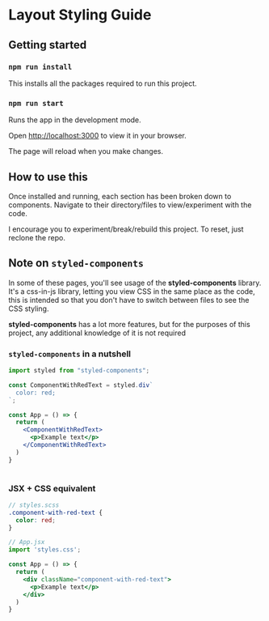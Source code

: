 # Layout Styling Guide

## Getting started

### `npm run install`
This installs all the packages required to run this project.

### `npm run start`

Runs the app in the development mode.

Open [http://localhost:3000](http://localhost:3000) to view it in your browser.

The page will reload when you make changes.

## How to use this

Once installed and running, each section has been broken down to components. Navigate to their directory/files to view/experiment with the code.

I encourage you to experiment/break/rebuild this project. To reset, just reclone the repo.

## Note on `styled-components`

In some of these pages, you'll see usage of the **styled-components** library. It's a css-in-js library, letting you view CSS in the same place as the code, this is intended so that you don't have to switch between files to see the CSS styling.

**styled-components** has a lot more features, but for the purposes of this project, any additional knowledge of it is not required

### `styled-components` in a nutshell
```jsx
import styled from "styled-components";

const ComponentWithRedText = styled.div`
  color: red;
`;

const App = () => {
  return (
    <ComponentWithRedText>
      <p>Example text</p>    
    </ComponentWithRedText>
  )
}
 
```

### JSX + CSS equivalent

```scss
// styles.scss
.component-with-red-text {
  color: red;
}
```


```jsx
// App.jsx
import 'styles.css';

const App = () => {
  return (
    <div className="component-with-red-text">
      <p>Example text</p>
    </div>
  )
}
```
